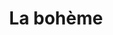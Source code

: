 ---
title: "La bohème"
drama-url: "https://en.wikipedia.org/wiki/La_boh%C3%A8me"
brief-introduction: "Mimì and Rodolfo's passion burns with a brilliant flame. In a city of lights, can love eclipse Death itself?"
img-name: "La Bohème from the Metropolitan Opera April 2014"
image-url: "https://upload.wikimedia.org/wikipedia/commons/b/ba/La_Boh%C3%A8me_5661.jpg"
img-creator: "Bengt Nyman"
licence: "CC BY 2.0"

writer: "Henri Murger"

category: "Opera and Musical"
tag: 时期，Romance, Classics, Music, Italian, Tragedy, Passion

synopsis: |
  "A sad love story of Rodolfo and Mimì. When the penniless poet Rodolfo met the tailor Mimì, they immediately fell in love. But when Rodolfo learned that Mimì was seriously ill, their happiness is threatened.
  Rodolfo realized painfully that he could not afford the medicine and care Mimì needed, so he separated from her. When she was seriously ill, Mimì returned to Rudolph's attic. They were reunited happily--but, despite the care of Rudolph and his friends, Mimì died (eno.org, 2021)."
act-brief: |
  "The action is set in Paris during the early 1930s. 
  Act I - It is Christmas Eve. In Café Momus.
  Act II - Outside Café Momus, in the courtyard of Musette's house.
  Act III - On a cold February dawn, in Marcello's garret room. Marcello and Musetta quarrel while Rodolfo and Mimì confront the necessity of separation.
  Act IV - It is spring, in Rodolfo's garret room. Mimì is dying. The friends do what they can but it is too late to save her.
  (roh.org.uk, 2021)"

transition: "This may be the most famous work in the opera and also one of the most popular one. Even more than 100 years later, Puccini’s La Bohème is still one of the most frequently performed works in the world.
Puccini’s opera of love, life and loss have inspired musicals, films and even cartoons. Let's turn our attention back to the very first and most famous performance of Puccini’s La bohème..."

performance-date: "17 February 1904"
performance-country: "Italia"
performance-city: "Milan"
performance-venue: "La Scala"
director: "Giacomo Puccini "
directer-img-url: "https://upload.wikimedia.org/wikipedia/commons/thumb/9/9b/GiacomoPuccini.jpg/815px-GiacomoPuccini.jpg"
directer-img-licence: "Creative Commons Public Domain Mark 1.0 License"
scriptwriter: "Luigi Illica and Giuseppe Giacosa (Italian libretto)"
reference: |
  "eno.org. 2021. Puccini's La bohème [online] Available at: <https://www.eno.org/operas/la-boheme/ and https://www.roh.org.uk/tickets-and-events/la-boheme-stream-details> [Accessed 13 December 2021].

  roh.org.uk. 2021. La bohème (2020). [online] Available at: <https://www.roh.org.uk/tickets-and-events/la-boheme-stream-details> [Accessed 13 December 2021]."

layout: exhibit
---